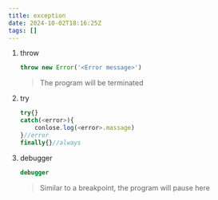 ```yaml
---
title: exception
date: 2024-10-02T18:16:25Z
tags: []
---
```


1. throw

    ```javascript
    throw new Error('<Error message>')
    ```

    > The program will be terminated
    >
2. try

    ```javascript
    try{}
    catch(<error>){
        conlose.log(<error>.massage)
    }//error
    finally{}//always
    ```

3. debugger

    ```javascript
    debugger
    ```

    > Similar to a breakpoint, the program will pause here
    >

‍
